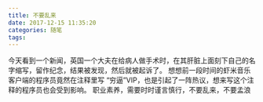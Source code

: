 ```yaml
---
title: 不要乱来
date: 2017-12-15 11:35:20
categories: 随笔
tags:
---
```


今天看到一个新闻，英国一个大夫在给病人做手术时，在其肝脏上面刻下自己的名字缩写，留作纪念，结果被发现，然后就被起诉了。
想想前一段时间的虾米音乐客户端的程序员竟然在注释里写 “穷逼”VIP，也是引起了一阵热议，想来写这个注释的程序员也会受到影响。
职业素养，需要时时谨言慎行，不要乱来，不要孟浪